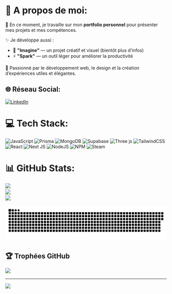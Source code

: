 # 💫 A propos de moi:

🎯 En ce moment, je travaille sur mon **portfolio personnel** pour présenter mes projets et mes compétences.

✨ Je développe aussi :
- 🎨 **"Imagine"** — un projet créatif et visuel (bientôt plus d’infos)
- ⚡ **"Spark"** — un outil léger pour améliorer la productivité

🚀 Passionné par le développement web, le design et la création d’expériences utiles et élégantes.

## 🌐 Réseau Social:
[![LinkedIn](https://img.shields.io/badge/LinkedIn-%230077B5.svg?logo=linkedin&logoColor=white)](https://www.linkedin.com/in/ysshar-brakecha-3031b8147/) 

# 💻 Tech Stack:
![JavaScript](https://img.shields.io/badge/javascript-%23323330.svg?style=for-the-badge&logo=javascript&logoColor=%23F7DF1E) ![Prisma](https://img.shields.io/badge/Prisma-3982CE?style=for-the-badge&logo=Prisma&logoColor=white) ![MongoDB](https://img.shields.io/badge/MongoDB-%234ea94b.svg?style=for-the-badge&logo=mongodb&logoColor=white) ![Supabase](https://img.shields.io/badge/Supabase-3ECF8E?style=for-the-badge&logo=supabase&logoColor=white) ![Three js](https://img.shields.io/badge/threejs-black?style=for-the-badge&logo=three.js&logoColor=white) ![TailwindCSS](https://img.shields.io/badge/tailwindcss-%2338B2AC.svg?style=for-the-badge&logo=tailwind-css&logoColor=white) ![React](https://img.shields.io/badge/react-%2320232a.svg?style=for-the-badge&logo=react&logoColor=%2361DAFB) ![Next JS](https://img.shields.io/badge/Next-black?style=for-the-badge&logo=next.js&logoColor=white) ![NodeJS](https://img.shields.io/badge/node.js-6DA55F?style=for-the-badge&logo=node.js&logoColor=white) ![NPM](https://img.shields.io/badge/NPM-%23CB3837.svg?style=for-the-badge&logo=npm&logoColor=white) ![Steam](https://img.shields.io/badge/steam-%23000000.svg?style=for-the-badge&logo=steam&logoColor=white)
# 📊 GitHub Stats:
![](https://github-readme-stats.vercel.app/api?username=YssharB&theme=dark&hide_border=false&include_all_commits=false&count_private=false)<br/>
![](https://nirzak-streak-stats.vercel.app/?user=YssharB&theme=dark&hide_border=false)<br/>
![](https://github-readme-stats.vercel.app/api/top-langs/?username=YssharB&theme=dark&hide_border=false&include_all_commits=false&count_private=false&layout=compact)

<picture>
  <source media="(prefers-color-scheme: dark)" srcset="https://raw.githubusercontent.com/YssharB/YssharB/output/github-snake-dark.svg" />
  <source media="(prefers-color-scheme: light)" srcset="https://raw.githubusercontent.com/YssharB/YssharB/output/github-snake.svg" />
  <img alt="github-snake" src="https://raw.githubusercontent.com/YssharB/YssharB/output/github-snake.svg" />
</picture>

## 🏆 Trophées GitHub
![](https://github-profile-trophy.vercel.app/?username=YssharB&theme=radical&no-frame=false&no-bg=true&margin-w=4)

---
[![](https://visitcount.itsvg.in/api?id=YssharB&icon=0&color=0)](https://visitcount.itsvg.in)


